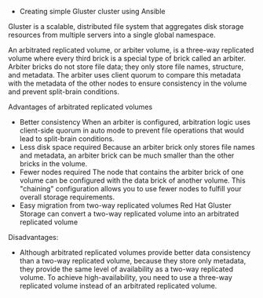 - Creating simple Gluster cluster using Ansible


Gluster is a scalable, distributed file system that aggregates disk storage resources from multiple servers into a single global namespace.

An arbitrated replicated volume, or arbiter volume, is a three-way replicated volume where every third brick is a special type of brick called an arbiter. Arbiter bricks do not store file data; they only store file names, structure, and metadata. The arbiter uses client quorum to compare this metadata with the metadata of the other nodes to ensure consistency in the volume and prevent split-brain conditions.

Advantages of arbitrated replicated volumes

- Better consistency
    When an arbiter is configured, arbitration logic uses client-side quorum in auto mode to prevent file operations that would lead to split-brain conditions. 
- Less disk space required
    Because an arbiter brick only stores file names and metadata, an arbiter brick can be much smaller than the other bricks in the volume. 
- Fewer nodes required
    The node that contains the arbiter brick of one volume can be configured with the data brick of another volume. This "chaining" configuration allows you to use fewer nodes to fulfill your overall storage requirements. 
- Easy migration from two-way replicated volumes
    Red Hat Gluster Storage can convert a two-way replicated volume into an arbitrated replicated volume
	
	
Disadvantages:
- Although arbitrated replicated volumes provide better data consistency than a two-way replicated volume, because they store only metadata, they provide the same level of     availability as a two-way replicated volume. To achieve high-availability, you need to use a three-way replicated volume instead of an arbitrated replicated volume.
